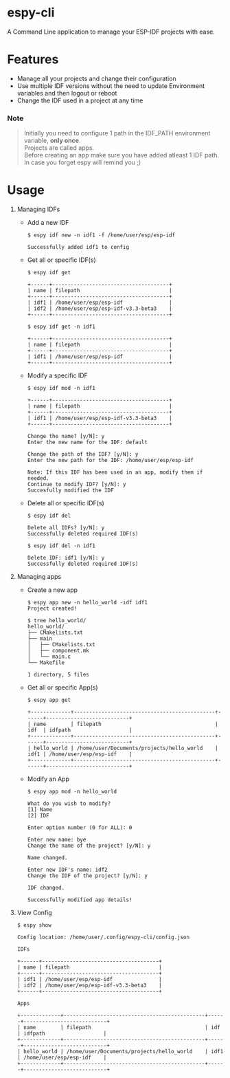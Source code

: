 # espy-cli
A Command Line application to manage your ESP-IDF projects with ease.

# Features
* Manage all your projects and change their configuration
* Use multiple IDF versions without the need to update Environment variables and then logout or reboot
* Change the IDF used in a project at any time

### Note
> Initially you need to configure 1 path in the IDF_PATH environment variable, **only once**.<br>
> Projects are called apps.<br>
> Before creating an app make sure you have added atleast 1 IDF path.<br>
> In case you forget espy will remind you ;)

# Usage
1. Managing IDFs
    * Add a new IDF
        ```
        $ espy idf new -n idf1 -f /home/user/esp/esp-idf

        Successfully added idf1 to config
        ```

    * Get all or specific IDF(s)
        ```
        $ espy idf get

        +------+--------------------------------------+
        | name | filepath                             |
        +------+--------------------------------------+
        | idf1 | /home/user/esp/esp-idf               |
        | idf2 | /home/user/esp/esp-idf-v3.3-beta3    |
        +------+--------------------------------------+
        ```


        ```
        $ espy idf get -n idf1

        +------+--------------------------------------+
        | name | filepath                             |
        +------+--------------------------------------+
        | idf1 | /home/user/esp/esp-idf               |
        +------+--------------------------------------+
        ```

    * Modify a specific IDF
        ```
        $ espy idf mod -n idf1

        +------+--------------------------------------+
        | name | filepath                             |
        +------+--------------------------------------+
        | idf1 | /home/user/esp/esp-idf-v3.3-beta3    |
        +------+--------------------------------------+

        Change the name? [y/N]: y
        Enter the new name for the IDF: default

        Change the path of the IDF? [y/N]: y
        Enter the new path for the IDF: /home/user/esp/esp-idf

        Note: If this IDF has been used in an app, modify them if needed.
        Continue to modify IDF? [y/N]: y
        Succesfully modified the IDF
        ```

    * Delete all or specific IDF(s)
        ```
        $ espy idf del

        Delete all IDFs? [y/N]: y
        Successfully deleted required IDF(s)
        ```

        ```
        $ espy idf del -n idf1

        Delete IDF: idf1 [y/N]: y
        Successfully deleted required IDF(s)
        ```

2. Managing apps
   * Create a new app
      ```
      $ espy app new -n hello_world -idf idf1
      Project created!

      $ tree hello_world/
      hello_world/
      ├── CMakelists.txt
      ├── main
      │   ├── CMakelists.txt
      │   ├── component.mk
      │   └── main.c
      └── Makefile

      1 directory, 5 files
      ```

   * Get all or specific App(s)
      ```
      $ espy app get

      +-------------+----------------------------------------------+------+---------------------------+
      | name        | filepath                                     | idf  | idfpath                   |
      +-------------+----------------------------------------------+------+---------------------------+
      | hello_world | /home/user/Documents/projects/hello_world    | idf1 | /home/user/esp/esp-idf    |
      +-------------+----------------------------------------------+------+---------------------------+
      ```

   * Modify an App
      ```
      $ espy app mod -n hello_world

      What do you wish to modify?
      [1] Name
      [2] IDF

      Enter option number (0 for ALL): 0

      Enter new name: bye
      Change the name of the project? [y/N]: y

      Name changed.

      Enter new IDF's name: idf2
      Change the IDF of the project? [y/N]: y

      IDF changed.

      Successfully modified app details!
      ```

3. View Config
      ```
      $ espy show

      Config location: /home/user/.config/espy-cli/config.json

      IDFs

      +------+--------------------------------------+
      | name | filepath                             |
      +------+--------------------------------------+
      | idf1 | /home/user/esp/esp-idf               |
      | idf2 | /home/user/esp/esp-idf-v3.3-beta3    |
      +------+--------------------------------------+

      Apps

      +-------------+----------------------------------------------+------+---------------------------+
      | name        | filepath                                     | idf  | idfpath                   |
      +-------------+----------------------------------------------+------+---------------------------+
      | hello_world | /home/user/Documents/projects/hello_world    | idf1 | /home/user/esp/esp-idf    |
      +-------------+----------------------------------------------+------+---------------------------+
      ```
